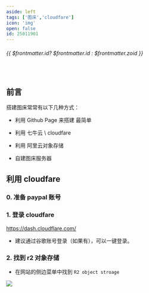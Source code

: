 ```yaml
---
aside: left
tags: ['图床','cloudfare']
icon: 'img'
open: false
id: 25011901
---
```

 
######  {{ $frontmatter.id? $frontmatter.id : $frontmatter.zoid }}
 
<br/>

## 前言

搭建图床常常有以下几种方式：

- 利用 Github Page 来搭建 <Badge type='info'>最简单</Badge>

- 利用 七牛云 \ cloudfare 

- 利用 阿里云对象存储

- 自建图床服务器

## 利用 cloudfare

### 0. 准备 paypal 账号

### 1. 登录 cloudfare 

https://dash.cloudflare.com/


- 建议通过谷歌账号登录（如果有），可以一键登录。


### 2. 找到 r2 对象存储


- 在网站的侧边菜单中找到 `R2 object stroage`

![](/image/202501200017.png)


